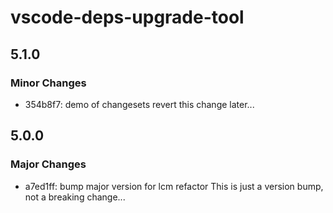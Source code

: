 # vscode-deps-upgrade-tool

## 5.1.0

### Minor Changes

- 354b8f7: demo of changesets revert this change later...

## 5.0.0

### Major Changes

- a7ed1ff: bump major version for lcm refactor
  This is just a version bump, not a breaking change...
